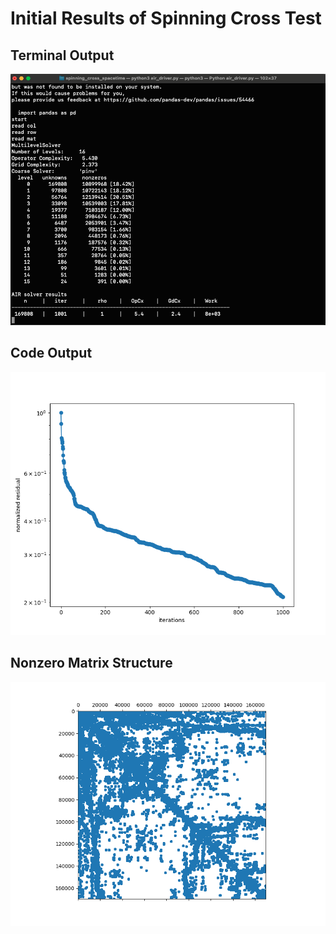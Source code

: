 # Initial Results of Spinning Cross Test
## Terminal Output
![alt text](https://github.com/Laroosevelt21/MMCP_pyamg/blob/main/Results/screenshot.png)
## Code Output
![alt text](https://github.com/Laroosevelt21/MMCP_pyamg/blob/main/Results/Figure_1.png)
## Nonzero Matrix Structure
![alt text](https://github.com/Laroosevelt21/MMCP_pyamg/blob/main/Results/Matrix_Structure.png)
